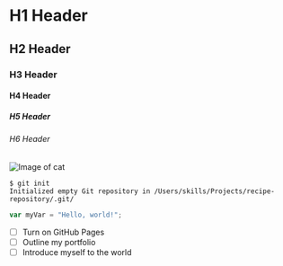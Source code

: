 # H1 Header
## H2 Header
### H3 Header
#### H4 Header
##### H5 Header
###### H6 Header

![Image of cat](https://octodex.github.com/images/yaktocat.png)

```
$ git init
Initialized empty Git repository in /Users/skills/Projects/recipe-repository/.git/
```

``` javascript
var myVar = "Hello, world!";
```
- [ ] Turn on GitHub Pages
- [ ] Outline my portfolio
- [ ] Introduce myself to the world
